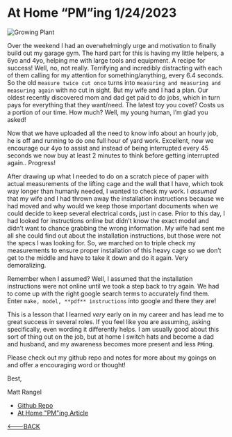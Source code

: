 # At Home “PM”ing 1/24/2023

![Growing Plant](https://images.unsplash.com/photo-1617208771413-b0a587991425?ixlib=rb-4.0.3&ixid=MnwxMjA3fDB8MHxwaG90by1wYWdlfHx8fGVufDB8fHx8&auto=format&fit=crop&w=1170&q=80)

Over the weekend I had an overwhelmingly urge and motivation to finally build out my garage gym. The hard part for this is having my little helpers, a 6yo and 4yo, helping me with large tools and equipment. A recipe for success! Well, no, not really. Terrifying and incredibly distracting with each of them calling for my attention for something/anything, every 6.4 seconds. So the old `measure twice cut once` turns into `measuring and measuring and measuring again` with no cut in sight. But my wife and I had a plan. Our oldest recently discovered mom and dad get paid to do jobs, which in turn pays for everything that they want/need. The latest toy you covet? Costs us a portion of our time. How much? Well, my young human, I’m glad you asked!

Now that we have uploaded all the need to know info about an hourly job, he is off and running to do one full hour of yard work. Excellent, now we encourage our 4yo to assist and instead of being interrupted every 45 seconds we now buy at least 2 minutes to think before getting interrupted again.. Progress!

After drawing up what I needed to do on a scratch piece of paper with actual measurements of the lifting cage and the wall that I have, which took way longer than humanly needed, I wanted to check my work. I _assumed_ that my wife and I had thrown away the installation instructions because we had moved and why would we keep those important documents when we could decide to keep several electrical cords, just in case. Prior to this day, I had looked for instructions online but didn’t know the exact model and didn’t want to chance grabbing the wrong information. My wife had sent me all she could find out about the installation instructions, but those were not the specs I was looking for. So, we marched on to triple check my measurements to ensure proper installation of this heavy cage so we don’t get to the middle and have to take it down and do it again. Very demoralizing.

Remember when I assumed? Well, I assumed that the installation instructions were not online until we took a step back to try again. We had to come up with the right google search terms to accurately find them. Enter `make, model, **pdf** instructions` into google and there they are!

This is a lesson that I learned _very_ early on in my career and has lead me to great success in several roles. If you feel like you are assuming, asking specifically, even wording it differently helps. I am usually good about this sort of thing out on the job, but at home I switch hats and become a dad and husband, and my awareness becomes more present and less `PM`ing.

Please check out my github repo and notes for more about my goings on and offer a encouraging word or thought!

Best,

Matt Rangel

- [Github Repo](https://github.com/rangelMatt)
- [At Home "PM"ing Article](https://rangelmatt.github.io/reading-notes/newsLetter/homePm.html)

[<---BACK](README.md)
